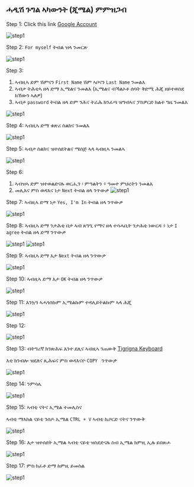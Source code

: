 ## ሓዲሽ ጉግል ኣካውንት (ጂሜል) ምምዝጋብ

Step 1: Click this link [Google Account](https://accounts.google.com/)

![step1](https://github.com/aatoshem/Creating-A-Gmail-Account-Tigrigna/blob/master/images/1.PNG)


Step 2: ``` For myself ``` ትብል ዝላ ንመርጽ

![step1](https://github.com/aatoshem/Creating-A-Gmail-Account-Tigrigna/blob/master/images/2.PNG)


Step 3: 
1. ኣብዚኣ ድም ሽምናን ``` First Name ``` ሽም ኣቦናን ``` Last Name ``` ንመልእ
2. ኣብታ ትሕቲኣ ዘላ ድማ ኢሜልና ንመልእ (ኢሜልና ብኻልኦቶ ሰባት ቅድሚ ሕጂ ዘይተወስደ ክኸውን ኣለዎ)
3. ኣብታ ``` password ``` ትብል ዘላ ድም ንሕና ትራሕ ክንፈጣ ዝግብኣና ፓስዎርድ ክልተ ግዜ ንመልእ

![step1](https://github.com/aatoshem/Creating-A-Gmail-Account-Tigrigna/blob/master/images/3-1.PNG)

Step 4: ኣብዚኣ ድማ ቁጽሪ ስልክና ንመልእ

![step1](https://github.com/aatoshem/Creating-A-Gmail-Account-Tigrigna/blob/master/images/4.PNG)

Step 5: ኣብታ ስልክና ዝተሰደትልና ሜሰጅ ኣላ ኣብዚኣ ንመልኣ

![step1](https://github.com/aatoshem/Creating-A-Gmail-Account-Tigrigna/blob/master/images/6.PNG)

Step 6: 
1. ኣብዝኣ ድም ዝተወልድናሉ ወርሒን ፡ ምዓልትን ፥ ዓመተ ምህረትን ንመልእ
2. መሊእና ምስ ወዳእና ነታ ``` Next ``` ትብል ዘላ ንጥውቃ
![step1](https://github.com/aatoshem/Creating-A-Gmail-Account-Tigrigna/blob/master/images/7.PNG)

Step 7: ኣብዚኣ ድማ ነታ ``` Yes, I'm In ``` ትብል ዘላ ንጥውቃ 

![step1](https://github.com/aatoshem/Creating-A-Gmail-Account-Tigrigna/blob/master/images/8.PNG)

Step 8: ኣብዚኣ ድማ ንታሕቲ በታ ኣብ ጸግዒ የማና ዘላ ተሳሓቢት ንታሕቲ ነውርዳ ፥ ነታ ``` I agree ``` ትብል ዘላ ድማ ንጥውቃ

![step1](https://github.com/aatoshem/Creating-A-Gmail-Account-Tigrigna/blob/master/images/9.PNG)
![step1](https://github.com/aatoshem/Creating-A-Gmail-Account-Tigrigna/blob/master/images/10.PNG)

Step 9: ኣብዚኣ ድማ እታ ``` Next ``` ትብል ዘላ ንጥውቃ

![step1](https://github.com/aatoshem/Creating-A-Gmail-Account-Tigrigna/blob/master/images/11.PNG)

Step 10: ኣብዚኣ ድማ እታ ``` OK ``` ትብል ዘላ ንጥውቃ

![step1](https://github.com/aatoshem/Creating-A-Gmail-Account-Tigrigna/blob/master/images/12.PNG)

Step 11: እንኳዓ ኣሓጎሰኩም ኢሜልኩም ተዳሊይትልኩም ኣላ ሕጂ

![step1](https://github.com/aatoshem/Creating-A-Gmail-Account-Tigrigna/blob/master/images/13.PNG)

Step 12: 

![step1](https://github.com/aatoshem/Creating-A-Gmail-Account-Tigrigna/blob/master/images/15.PNG)

Step 13: ብትግሪኛ ክንጽሕፍ እንተ ደሊና ኣብዚኣ ንጠውቅ [Tigrigna Keyboard](https://www.lexilogos.com/keyboard/tigrinya.htm)

እቲ ክንብሎ ዝደለና ጺሕፍና ምስ ወዳእናዮ ```COPY ``` ንጥውቃ 

![step1](https://github.com/aatoshem/Creating-A-Gmail-Account-Tigrigna/blob/master/images/17.PNG)

Step 14: ንምሳሌ

![step1](https://github.com/aatoshem/Creating-A-Gmail-Account-Tigrigna/blob/master/images/18.PNG)

Step 15: ኣብቲ ናትና ኢሜል ተመሊስና

ኣብቲ ማእክል ናይቲ ንሰዶ ኢሜል ``` CTRL + V ```  ኣብቲ ኪቦርድ ናትና ንጥውቅ

![step1](https://github.com/aatoshem/Creating-A-Gmail-Account-Tigrigna/blob/master/images/19.PNG)

Step 16: እታ ዝተሰደት ኢሜል ኣብቲ ናይቲ ዝስደድናሉ ስብ ኢሜል ክምዚ ኢሉ ይበጽሖ

![step1](https://github.com/aatoshem/Creating-A-Gmail-Account-Tigrigna/blob/master/images/20.PNG)


Step 17: ምስ ክፈቶ ድማ ከምዚ ይመስል

![step1](https://github.com/aatoshem/Creating-A-Gmail-Account-Tigrigna/blob/master/images/21.PNG)
